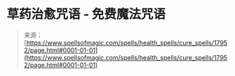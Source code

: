 <!--yml

category: 未分类

date: 2024-06-12 18:59:19

-->

# 草药治愈咒语 - 免费魔法咒语

> 来源：[https://www.spellsofmagic.com/spells/health_spells/cure_spells/17952/page.html#0001-01-01](https://www.spellsofmagic.com/spells/health_spells/cure_spells/17952/page.html#0001-01-01)

